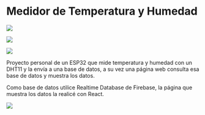# Medidor de Temperatura y Humedad

![](https://github.com/lucasigna/Medidor-DHT11-ESP32/blob/main/Fotos%20y%20v%C3%ADdeos/cover.jpg)

![](https://github.com/lucasigna/Medidor-DHT11-ESP32/blob/main/Fotos%20y%20v%C3%ADdeos/web.jpg)

![](https://github.com/lucasigna/Medidor-DHT11-ESP32/blob/main/Fotos%20y%20v%C3%ADdeos/video-demo.gif)

Proyecto personal de un ESP32 que mide temperatura y humedad con un DHT11 y la envía a una base de datos, a su vez una página web consulta esa base de datos y muestra los datos.

Como base de datos utilice Realtime Database de Firebase, la página que muestra los datos la realicé con React.

![](https://github.com/lucasigna/Medidor-DHT11-ESP32/blob/main/Fotos%20y%20v%C3%ADdeos/proto.jpg)
